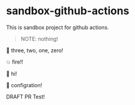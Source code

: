 # sandbox-github-actions

This is sandbox project for github actions.

> NOTE: nothing!

:rocket: three, two, one, zero!

:boom: fire!!

:hatching_chick: hi!

:hammer: configration!


DRAFT PR Test!